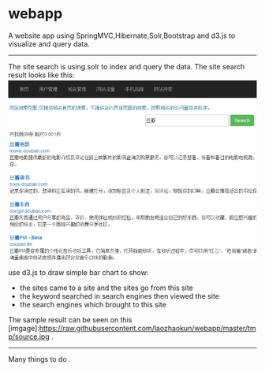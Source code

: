# webapp
A website app using SpringMVC,Hibernate,Solr,Bootstrap and d3.js to visualize and query data.
***
The site search is using solr to index and query the data.
The site search result looks like this:
![](https://raw.githubusercontent.com/laozhaokun/webapp/master/tmp/search.jpg)

use d3.js to draw simple bar chart to show:
* the sites came to a site and the sites go from this site
* the keyword searched in search engines then viewed the site
* the search engines which brought to this site

The sample result can be seen on this [imgage]:https://raw.githubusercontent.com/laozhaokun/webapp/master/tmp/source.jpg  .
***
Many things to do .
